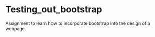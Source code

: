 # Testing_out_bootstrap

Assignment to learn how to incorporate bootstrap into the design of a webpage.
